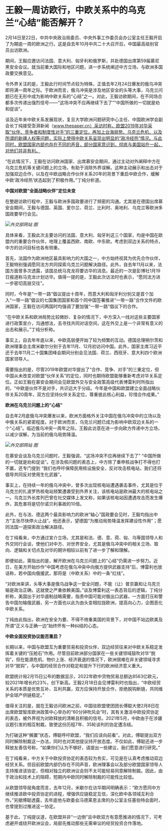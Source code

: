 # 王毅一周访欧行，中欧关系中的乌克兰“心结”能否解开？

2月14日至22日，中共中央政治局委员、中央外事工作委员会办公室主任王毅开启了为期逾一周的欧洲之行。这是自去年10月中共二十大召开后，中国最高级别官员出访欧洲。

期间，王毅应邀访问法国、意大利、匈牙利和俄罗斯，并赴德国出席第59届慕尼黑安全会议。就当前重大国际和地区问题，进一步系统阐述中方立场，与欧洲多国政要交换意见。

令外界关注的是，王毅此行时间节点较为特殊，正值去年2月24日爆发的俄乌冲突即将满一周年之际。于欧洲而言，俄乌冲突是涉及地区安全的头等大事，乌克兰问题已在无形中成为影响中欧关系的“心结”之一。对此，王毅访欧期间，在不同场合都多次传递出强烈信号——“这场冲突不应再继续下去了”“中国所做的一切就是劝和促谈”。

谈及近年来中欧关系发展现状，复旦大学欧洲问题研究中心主任、中国欧洲学会副会长丁纯接受澎湃新闻（www.thepaper.cn）采访时称，欧盟2019年对华采取“伙伴、竞争者和制度性对手”的三重定位，再加上台海局势、乌克兰危机、以及所谓的新疆人权等问题，实际上使得中欧关系呈现出明显的“政冷经热”情况。与此同时，欧盟国家内部也存在不同的声音，部分国家意识到，彻底与美国站在一起，对他们并非有利。

“在此情况下，王毅在访问欧洲国家、出席慕安会期间，通过主动对外阐释中方在乌克兰危机等关键问题上的立场，有助于消除外界误解。这种主动展示和出击对于加强双边合作，以及在中欧战略合作伙伴关系20年的背景下重启中欧合作，缓解中欧‘政冷经热’状态起到了积极作用。”丁纯分析道。

**中国对欧盟“全面战略伙伴”定位未变**

在整趟访欧行程中，王毅与欧洲多国政要进行了频密的沟通。尤其是在德国出席慕安会期间，王毅与德国、英国、爱尔兰、荷兰、比利时、奥地利、乌克兰等欧洲多国政要举行会见。

![](https://inews.gtimg.com/newsapp_bt/0/15683444435/1000)_外交部网站 图_

具体来看，王毅此次主要访问的法国、意大利、匈牙利这三个国家，均是中国在欧盟内的重要合作伙伴，地理上覆盖西欧、南欧、中东欧。考虑到双边关系的特点，中方的访问目标也各有侧重。

首先，法国作为欧洲地区最具影响力的大国之一，中方始终视其为优先合作伙伴，王毅特别强调愿同法方共同探索乌克兰问题解决路径。此外，自去年11月以来，法国方面曾多次透露，该国总统马克龙将要访华的消息。最近的一次是彭博社1月19日报道称马克龙计划访华。值得一提的是，王毅此次访法时也表示，“愿同法方进一步密切高层交往”。

同时，今年是“一带一路”倡议提出十周年，而意大利和匈牙利分别又是首个加入“一带一路”倡议的七国集团国家和首个同中国签署推进“一带一路”合作文件的欧洲国家，王毅在访问两国时均强调了要加强“一带一路”倡议下的合作。

“在中欧关系和欧洲局势比较微妙、复杂的情况下，中方深入一线对这些主要国家进行政策宣介，沟通想法，去寻找共同对话空间，这在外交上是一个非常有意义的出击和展示。”丁纯分析称。

事实上，自去年年底以来，中欧高层便开始了较为频繁的互动。德国总理朔尔茨和欧洲理事会主席米歇尔分别于去年11月、12月初访问中国。此外，国家主席习近平还于去年11月二十国集团峰会期间分别会见法国、荷兰、西班牙、意大利四个欧洲国家领导人。

需要指出的是，尽管2019年欧盟对华提出了“合作、竞争、对手”的三重定位，但中国从未改变对欧盟“伙伴关系”的定位，同时也期待欧盟能够重新考虑对华关系定位。正如王毅在慕安会期间会见欧盟外交与安全政策高级代表博雷利时所指出的，“中欧是伙伴不是对手，共识远大于分歧。今年是中国和欧盟建立全面战略伙伴关系20周年，双方应坚持伙伴关系定位，尊重彼此核心利益，珍惜合作成果。”

**欧洲在乌克兰问题上的“心结”**

自去年2月底俄乌冲突爆发以来，欧洲方面格外关注中国在俄乌冲突中的立场以及中俄关系的紧密程度。对于欧洲而言，乌克兰问题已成为影响中欧双边关系的一个“心结”。临近俄乌冲突一周年之际，王毅此访意在进一步向欧方传递中方立场，以减少误解，为当前的俄乌局势降温。

![](https://inews.gtimg.com/newsapp_bt/0/15683444438/1000)_外交部网站 图_

在慕安会谈及乌克兰问题时，王毅强调，“这场冲突不应再继续下去了”
“中国所做的一切就是劝和促谈”。在涉及核问题的表态上，中方除了重申核战争打不得也打不赢，还专门提到
“我们也呼吁保障民用核设施安全，反对攻击核电站，我们还将倡导共同反对使用生化武器”。

事实上，在持续一年的俄乌冲突中，曾多次出现核电站遭遇袭击事件，尤其是位于乌克兰的扎波罗热核电站频繁遭袭受到外界关注，该核电站是欧洲最大的核电站之一。乌克兰外长库列巴曾在社交媒体上发文称，如果该核电站因遭遇攻击而发生爆炸，其危害将是切尔诺贝利事故的10倍。

此外，在与法、德这两个最具影响力的欧洲“轴心”国政要会见时，王毅均指出中方“主张尽快停火止战”。他还表示，望德国“为推动局势降温发挥建设性作用”；愿同法国一道探索政治解决路径。

在丁纯看来，中方通过宣介立场，尤其是和法、德、意、荷、匈、乌等国领导人和外交同行会谈，使他们对中方、对世界安全，尤其是俄乌冲突中的相关立场、取向、逻辑和关切点及对华的期许相较以前有了进一步了解和理解。

即便如此，需指出的是，解开欧洲在乌克兰问题上的“心结”仍需进一步努力。近日，在美方开始炒作“中国考虑在俄乌冲突中向俄方提供武器支持”后，博雷利也放话称，若中国向俄援武，那将是（中欧关系）中的一条“红线”。

“对欧洲来讲，头等大事是俄乌战争这一安全问题，不能（让）普京赢和让乌克兰输是政治正确，这就使之严重依赖美国。”谈及博雷利这一表态背后的逻辑，丁纯分析称，美国出于对华遏制战略需要，指责中国可能对俄出口武器，一方面打压和警告中国勿输俄武器，另一方面也以此为由头变相拉拢欧洲，提高向心力，企图恶化中欧关系。

丁纯由此指出，欧洲在安全为要、不得不倚重美国的背景下，对中国不站边欧美及所谓“正义与正确一边”始终怀有一种纠结的心态。

**中欧全面投资协议能否重启？**

长期以来，中国与欧盟互为重要贸易和投资伙伴，双边经贸往来对中欧关系稳定发挥着关键的“压舱石”作用。尽管目前欧洲部分国家在一些关键领域鼓吹对华“脱钩”，但在能源危机、物价上涨、经济衰退的情况下，欧洲很难在非关键领域寻求对华“脱钩”，与中国的经贸合作对稳定和提升下行的欧洲经济意义重大。

欧盟统计局2月15日公布的数据显示，2022年欧中货物贸易总额达8563亿欧元，较2021年增长约23%，创下新高。王毅2月18日会见博雷利时也指出，“中欧经贸关系的本质是优势互补、互利共赢，双方应保持开放合作，拒绝脱钩断链，共同维护全球产供链稳定。”

值得关注的是，就在王毅访问欧洲之前，中国驻欧盟使团团长傅聪大使2月8日在出席欧盟智库欧洲政策中心举办的“60分钟吹风会”时，其有关激活中欧投资协定的表态，被外界视为对欧释放的清晰且积极的信号。2021年5月，中欧由于在涉疆议题引发的相互制裁，致使这份历程7年、35轮谈判的协定遭冻结。

为打破这种“搁置”状态，傅聪呼吁欧盟，“我们应该向前看”。对此，傅聪提出双方同时解除制裁这一办法，同时也对其他提议持开放态度。不仅如此，傅聪还进一步释放友善信号称，“如果你们认为不够好，请提出一些建议，我们愿意进行研究。”

在丁纯看来，中方关于中欧投资协定的表态较为务实，可见是在认真考虑推动双边经贸关系。但目前欧盟内部仍存在不同声音，欧洲理事会以及部分欧盟国家领导人支持推进该协定，但相对独立的欧洲议会则不太可能轻易同意解除制裁。因此，由于政治和技术上的阻碍，短期内中欧同时解除制裁的可能性比较低。

从欧盟领导层角度而言，去年12月，米歇尔在访华期间明确表示：“欧方愿同中方继续推进欧中投资协定的进程，增强供应链稳定互信，深化欧中各领域互利合作。”另据傅聪透露，去年底他与欧委会冯德莱恩主席的办公室主任塞伯特会面时，也曾提到过推进这一协定。

基于此，丁纯提议道，在欧盟并非“一边倒”且中欧双方有意愿推进的情况下，可考虑避开或绕开欧洲议会，局部先推动那些无需审议的经贸投资合作落地。

